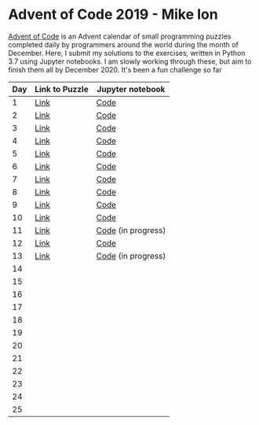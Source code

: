 # Advent of Code 2019 - Mike Ion
[Advent of Code](http://www.adventofcode.com) is an Advent calendar of small programming puzzles completed daily by programmers around the world during the month of December. Here, I submit my solutions to the exercises, written in Python 3.7 using Jupyter notebooks. I am slowly working through these, but aim to finish them all by December 2020. It's been a fun challenge so far
<center>

| Day | Link to Puzzle                              | Jupyter notebook                                                                
|-----|---------------------------------------------|-------------------------------------------------------------------------------|
| 1   | [Link](https://adventofcode.com/2019/day/1) | [Code](https://github.com/mikeion/AdventofCode2019/blob/master/day1/day1.ipynb) 
| 2   | [Link](https://adventofcode.com/2019/day/2) | [Code](https://github.com/mikeion/AdventofCode2019/blob/master/day2/day2.ipynb)
| 3   | [Link](https://adventofcode.com/2019/day/3) | [Code](https://github.com/mikeion/AdventofCode2019/blob/master/day3/day3.ipynb)
| 4   | [Link](https://adventofcode.com/2019/day/4) | [Code](https://github.com/mikeion/AdventofCode2019/blob/master/day4/day4.ipynb)
| 5   | [Link](https://adventofcode.com/2019/day/5) | [Code](https://github.com/mikeion/AdventofCode2019/blob/master/day5/day5.ipynb)
| 6   | [Link](https://adventofcode.com/2019/day/6) | [Code](https://github.com/mikeion/AdventofCode2019/blob/master/day6/day6.ipynb)
| 7   | [Link](https://adventofcode.com/2019/day/7) | [Code](https://github.com/mikeion/AdventofCode2019/blob/master/day7/day7.ipynb) 
| 8   | [Link](https://adventofcode.com/2019/day/8) | [Code](https://github.com/mikeion/AdventofCode2019/blob/master/day8/day8.ipynb)
| 9   | [Link](https://adventofcode.com/2019/day/9) | [Code](https://github.com/mikeion/AdventofCode2019/blob/master/day9/day9.ipynb)
| 10  | [Link](https://adventofcode.com/2019/day/10) | [Code](https://github.com/mikeion/AdventofCode2019/blob/master/day10/day10.ipynb) 
| 11  | [Link](https://adventofcode.com/2019/day/11) | [Code](https://github.com/mikeion/AdventofCode2019/blob/master/day11/day11.ipynb) (in progress)
| 12  | [Link](https://adventofcode.com/2019/day/12) | [Code](https://github.com/mikeion/AdventofCode2019/blob/master/day12/day12.ipynb) 
| 13  | [Link](https://adventofcode.com/2019/day/13) | [Code](https://github.com/mikeion/AdventofCode2019/blob/master/day13/day13.ipynb) (in progress)
| 14  |
| 15  |
| 16  |
| 17  |
| 18  |
| 19  |
| 20  |
| 21  |
| 22  |
| 23  |
| 24  |
| 25  |

</center>
